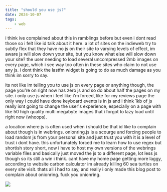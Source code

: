 ```yaml
---
title: "should you use js?"
date: 2024-10-07
tags:
    - web
---
```


i think ive complained about this in ramblings before but even i dont read those so i felt like id talk about it here. a lot of sites on the indieweb try to subtly flex that they have no js on their site to varying levels of effect, im aware js will slow down your site, but you know what else will slow down your site? the user needing to load several uncompressed 2mb images on every page, which i see way too often in these sites who claim to not use any js. i dont think the lastfm widget is going to do as much damage as you think im sorry to say.

its not like im telling you to use js on every page or anything though, the page you're on right now has zero js and so do about half the pages on my site. i only use js when i feel like i'm forced, like for my reviews page the only way i could have done keyboard events is in js and i think 1kb of js really isnt going to change the user's experience, especially on a page with like 50 high quality multi megabyte images that i forgot to lazy load until right now (whoops).

a location where js is often used when i should be that id like to complain about though is in webrings. onionring.js is a scourge and forcing people to load random js from your personal site and just trust you with it is a level of trust i dont have. this unfortunately forced me to learn how to use regex but shortish story short, now i have to host my own versions of the webrings variable files and basically just moved the js to a different page, lot less js though so its still a win i think. cant have my home page getting more laggy, according to website carbon calculator im already killing 60 sea turtles on every site visit. thats all i had to say, and really i only made this blog post to complain about onionring. fuck you onionring.

![](https://i.imgur.com/oPxgolw.png)